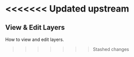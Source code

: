 <<<<<<< Updated upstream
=======
## __View & Edit Layers__ ##

How to view and edit layers.
>>>>>>> Stashed changes
